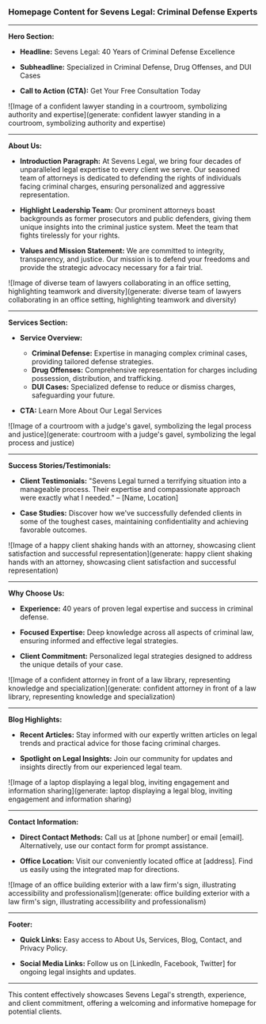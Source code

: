 ### Homepage Content for Sevens Legal: Criminal Defense Experts

---

**Hero Section:**

- **Headline:** 
  Sevens Legal: 40 Years of Criminal Defense Excellence

- **Subheadline:**
  Specialized in Criminal Defense, Drug Offenses, and DUI Cases

- **Call to Action (CTA):**
  Get Your Free Consultation Today

![Image of a confident lawyer standing in a courtroom, symbolizing authority and expertise](generate: confident lawyer standing in a courtroom, symbolizing authority and expertise)

---

**About Us:**

- **Introduction Paragraph:**
  At Sevens Legal, we bring four decades of unparalleled legal expertise to every client we serve. Our seasoned team of attorneys is dedicated to defending the rights of individuals facing criminal charges, ensuring personalized and aggressive representation.

- **Highlight Leadership Team:**
  Our prominent attorneys boast backgrounds as former prosecutors and public defenders, giving them unique insights into the criminal justice system. Meet the team that fights tirelessly for your rights.

- **Values and Mission Statement:**
  We are committed to integrity, transparency, and justice. Our mission is to defend your freedoms and provide the strategic advocacy necessary for a fair trial.

![Image of diverse team of lawyers collaborating in an office setting, highlighting teamwork and diversity](generate: diverse team of lawyers collaborating in an office setting, highlighting teamwork and diversity)

---

**Services Section:**

- **Service Overview:**
  - **Criminal Defense:** Expertise in managing complex criminal cases, providing tailored defense strategies.
  - **Drug Offenses:** Comprehensive representation for charges including possession, distribution, and trafficking.
  - **DUI Cases:** Specialized defense to reduce or dismiss charges, safeguarding your future.

- **CTA:**
  Learn More About Our Legal Services

![Image of a courtroom with a judge's gavel, symbolizing the legal process and justice](generate: courtroom with a judge's gavel, symbolizing the legal process and justice)

---

**Success Stories/Testimonials:**

- **Client Testimonials:**
  "Sevens Legal turned a terrifying situation into a manageable process. Their expertise and compassionate approach were exactly what I needed." – [Name, Location]

- **Case Studies:**
  Discover how we've successfully defended clients in some of the toughest cases, maintaining confidentiality and achieving favorable outcomes.

![Image of a happy client shaking hands with an attorney, showcasing client satisfaction and successful representation](generate: happy client shaking hands with an attorney, showcasing client satisfaction and successful representation)

---

**Why Choose Us:**

- **Experience:**
  40 years of proven legal expertise and success in criminal defense.

- **Focused Expertise:**
  Deep knowledge across all aspects of criminal law, ensuring informed and effective legal strategies.

- **Client Commitment:**
  Personalized legal strategies designed to address the unique details of your case.

![Image of a confident attorney in front of a law library, representing knowledge and specialization](generate: confident attorney in front of a law library, representing knowledge and specialization)

---

**Blog Highlights:**

- **Recent Articles:**
  Stay informed with our expertly written articles on legal trends and practical advice for those facing criminal charges.

- **Spotlight on Legal Insights:**
  Join our community for updates and insights directly from our experienced legal team.

![Image of a laptop displaying a legal blog, inviting engagement and information sharing](generate: laptop displaying a legal blog, inviting engagement and information sharing)

---

**Contact Information:**

- **Direct Contact Methods:**
  Call us at [phone number] or email [email]. Alternatively, use our contact form for prompt assistance.

- **Office Location:**
  Visit our conveniently located office at [address]. Find us easily using the integrated map for directions.

![Image of an office building exterior with a law firm's sign, illustrating accessibility and professionalism](generate: office building exterior with a law firm's sign, illustrating accessibility and professionalism)

---

**Footer:**

- **Quick Links:**
  Easy access to About Us, Services, Blog, Contact, and Privacy Policy.

- **Social Media Links:**
  Follow us on [LinkedIn, Facebook, Twitter] for ongoing legal insights and updates.

---

This content effectively showcases Sevens Legal's strength, experience, and client commitment, offering a welcoming and informative homepage for potential clients.
